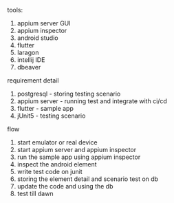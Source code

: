 tools:
1. appium server GUI
2. appium inspector
3. android studio
4. flutter
5. laragon
6. intellij IDE
7. dbeaver

requirement detail
1. postgresql - storing testing scenario
2. appium server - running test and integrate with ci/cd
3. flutter - sample app
4. jUnit5 - testing scenario

flow
1. start emulator or real device
2. start appium server and appium inspector
3. run the sample app using appium inspector
4. inspect the android element
5. write test code on junit
6. storing the element detail and scenario test on db
7. update the code and using the db
8. test till dawn
